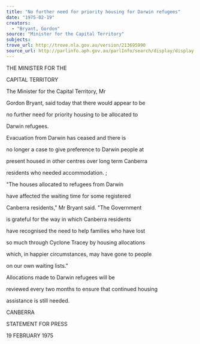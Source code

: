 ```yaml
---
title: "No further need for priority housing for Darwin refugees"
date: "1975-02-19"
creators:
  - "Bryant, Gordon"
source: "Minister for the Capital Territory"
subjects:
trove_url: http://trove.nla.gov.au/version/213695990
source_url: http://parlinfo.aph.gov.au/parlInfo/search/display/display.w3p;query=Id%3A%22media/pressrel/HPR10023342%22
---
```


 THE MINISTER  FOR THE 

 CAPITAL TERRITORY

 The Minister for the Capital Territory, Mr  

 Gordon Bryant,  said today that there would appear to be  

 no further need for priority housing to be allocated to  

 Darwin refugees.

 Evacuation from Darwin has ceased and there is  

 no longer a case to give preference to Darwin people at  

 present housed in other centres over long term Canberra  

 residents who needed accommodation. ;

 "The houses allocated to refugees from Darwin  

 have affected the waiting time for some registered  

 Canberra residents," Mr Bryant said. "The Government  

 is grateful for the way in which Canberra residents  

 have recognised the need to help families who have lost  

 so much through Cyclone Tracey by housing allocations  

 which, in happier circumstances,  may have gone to people  

 on our own waiting lists."

 Allocations made to Darwin refugees will be  

 reviewed every two months to ensure that continued housing  

 assistance is still needed.

 CANBERRA

 STATEMENT  FOR PRESS

 19 FEBRUARY 1975

